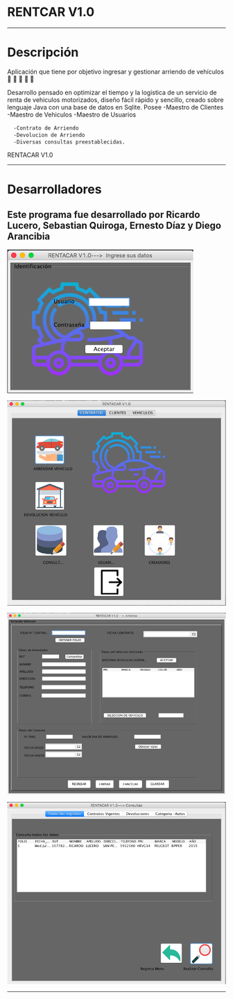 # RENTCAR V1.0
---
# Descripción 

Aplicación que tiene por objetivo ingresar y gestionar arriendo de vehículos :blue_car: :car: :car: :car: :blue_car:


Desarrollo pensado en optimizar el tiempo y la logistica de un servicio de renta de vehiculos motorizados, diseño fácil rápido y sencillo, creado sobre lenguaje Java con una base de datos en Sqlite. 
Posee
      -Maestro de Clientes
      -Maestro de Vehiculos
      -Maestro de Usuarios
      
      -Contrato de Arriendo
      -Devolucion de Arriendo
      -Diversas consultas preestablecidas.
      
RENTACAR V1.0

---
# Desarrolladores 

Este programa fue desarrollado por Ricardo Lucero, Sebastian Quiroga, Ernesto Díaz y Diego Arancibia 
---


![src/Captura%20de%20pantalla%202019-07-03%20a%20la(s)%2018.29.20.png](https://github.com/elcaritaxd117/epe3auto/blob/master/RentaCar/src/Captura%20de%20pantalla%202019-07-03%20a%20la(s)%2018.29.20.png)




![src/Captura%20de%20pantalla%202019-07-03%20a%20la(s)%2018.29.54.png](https://github.com/elcaritaxd117/epe3auto/blob/master/RentaCar/src/Captura%20de%20pantalla%202019-07-03%20a%20la(s)%2018.29.54.png)



![src/Captura%20de%20pantalla%202019-07-03%20a%20la(s)%2018.30.10.png](https://github.com/elcaritaxd117/epe3auto/blob/master/RentaCar/src/Captura%20de%20pantalla%202019-07-03%20a%20la(s)%2018.30.10.png)



![src/Captura%20de%20pantalla%202019-07-03%20a%20la(s)%2018.30.35.png](https://github.com/elcaritaxd117/epe3auto/blob/master/RentaCar/src/Captura%20de%20pantalla%202019-07-03%20a%20la(s)%2018.30.35.png)

---


